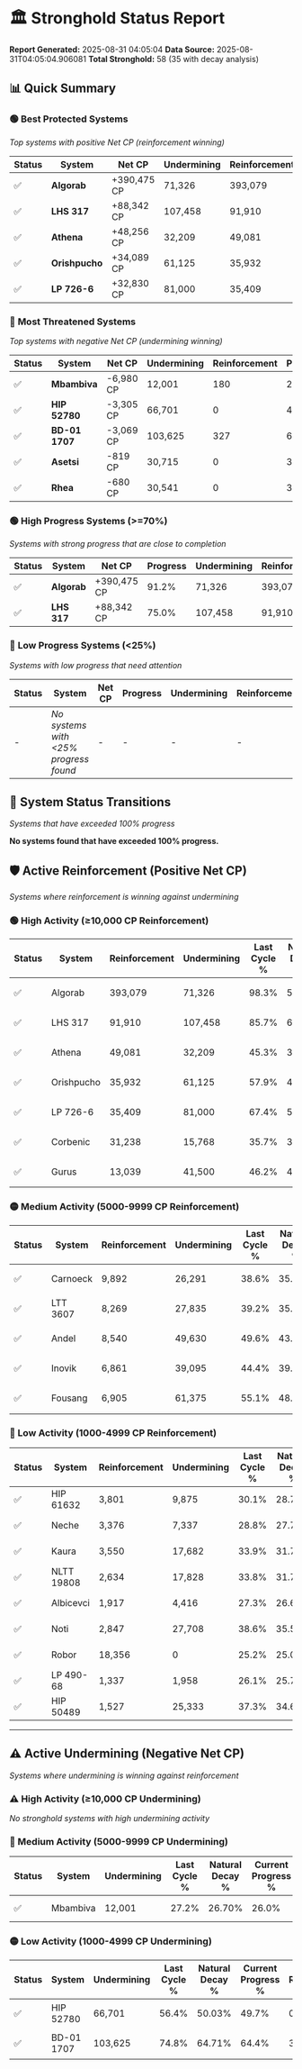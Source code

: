 # 🏛️ Stronghold Status Report

**Report Generated:** 2025-08-31 04:05:04
**Data Source:** 2025-08-31T04:05:04.906081
**Total Stronghold:** 58 (35 with decay analysis)

## 📊 Quick Summary

### 🟢 **Best Protected Systems**
*Top systems with positive Net CP (reinforcement winning)*

| Status | System | Net CP | Undermining | Reinforcement | Progress |
|--------|--------|--------|-------------|---------------|----------|
| ✅ | **Algorab** | +390,475 CP | 71,326 | 393,079 | 91.2% |
| ✅ | **LHS 317** | +88,342 CP | 107,458 | 91,910 | 75.0% |
| ✅ | **Athena** | +48,256 CP | 32,209 | 49,081 | 42.1% |
| ✅ | **Orishpucho** | +34,089 CP | 61,125 | 35,932 | 51.8% |
| ✅ | **LP 726-6** | +32,830 CP | 81,000 | 35,409 | 59.3% |

### 🔴 **Most Threatened Systems**
*Top systems with negative Net CP (undermining winning)*

| Status | System | Net CP | Undermining | Reinforcement | Progress |
|--------|--------|--------|-------------|---------------|----------|
| ✅ | **Mbambiva** | -6,980 CP | 12,001 | 180 | 26.0% |
| ✅ | **HIP 52780** | -3,305 CP | 66,701 | 0 | 49.7% |
| ✅ | **BD-01 1707** | -3,069 CP | 103,625 | 327 | 64.4% |
| ✅ | **Asetsi** | -819 CP | 30,715 | 0 | 36.6% |
| ✅ | **Rhea** | -680 CP | 30,541 | 0 | 36.6% |

### 🟢 **High Progress Systems (>=70%)**
*Systems with strong progress that are close to completion*

| Status | System | Net CP | Progress | Undermining | Reinforcement |
|--------|--------|--------|----------|-------------|---------------|
| ✅ | **Algorab** | +390,475 CP | 91.2% | 71,326 | 393,079 |
| ✅ | **LHS 317** | +88,342 CP | 75.0% | 107,458 | 91,910 |

### 🔴 **Low Progress Systems (<25%)**
*Systems with low progress that need attention*

| Status | System | Net CP | Progress | Undermining | Reinforcement |
|--------|--------|--------|----------|-------------|---------------|
| - | *No systems with <25% progress found* | - | - | - | - |
## 🔄 System Status Transitions
*Systems that have exceeded 100% progress*

**No systems found that have exceeded 100% progress.**

## 🛡️ Active Reinforcement (Positive Net CP)
*Systems where reinforcement is winning against undermining*

### 🟢 High Activity (≥10,000 CP Reinforcement)

| Status | System | Reinforcement | Undermining | Last Cycle % | Natural Decay % | Current Progress % | Current CP | Net CP | Activity |
|--------|--------|---------------|-------------|--------------|-----------------|-------------------|------------|--------|----------|
| ✅ | Algorab | 393,079 | 71,326 | 98.3% | 52.15% | 91.2% | 912,000 | +390,475 | 🟢 High Reinforcement |
| ✅ | LHS 317 | 91,910 | 107,458 | 85.7% | 66.17% | 75.0% | 750,000 | +88,342 | 🟢 High Reinforcement |
| ✅ | Athena | 49,081 | 32,209 | 45.3% | 37.27% | 42.1% | 421,000 | +48,256 | 🟢 High Reinforcement |
| ✅ | Orishpucho | 35,932 | 61,125 | 57.9% | 48.39% | 51.8% | 518,000 | +34,089 | 🟢 High Reinforcement |
| ✅ | LP 726-6 | 35,409 | 81,000 | 67.4% | 56.02% | 59.3% | 593,000 | +32,830 | 🟢 High Reinforcement |
| ✅ | Corbenic | 31,238 | 15,768 | 35.7% | 30.99% | 34.1% | 341,000 | +31,086 | 🟢 High Reinforcement |
| ✅ | Gurus | 13,039 | 41,500 | 46.2% | 40.90% | 42.1% | 421,000 | +12,017 | 🟢 High Reinforcement |

### 🟡 Medium Activity (5000-9999 CP Reinforcement)

| Status | System | Reinforcement | Undermining | Last Cycle % | Natural Decay % | Current Progress % | Current CP | Net CP | Activity |
|--------|--------|---------------|-------------|--------------|-----------------|-------------------|------------|--------|----------|
| ✅ | Carnoeck | 9,892 | 26,291 | 38.6% | 35.06% | 36.0% | 360,000 | +9,422 | 🟡 Medium Reinforcement |
| ✅ | LTT 3607 | 8,269 | 27,835 | 39.2% | 35.63% | 36.4% | 364,000 | +7,692 | 🟡 Medium Reinforcement |
| ✅ | Andel | 8,540 | 49,630 | 49.6% | 43.91% | 44.6% | 446,000 | +6,937 | 🟡 Medium Reinforcement |
| ✅ | Inovik | 6,861 | 39,095 | 44.4% | 39.92% | 40.5% | 405,000 | +5,791 | 🟡 Medium Reinforcement |
| ✅ | Fousang | 6,905 | 61,375 | 55.1% | 48.49% | 49.0% | 490,000 | +5,068 | 🟡 Medium Reinforcement |

### 🔴 Low Activity (1000-4999 CP Reinforcement)

| Status | System | Reinforcement | Undermining | Last Cycle % | Natural Decay % | Current Progress % | Current CP | Net CP | Activity |
|--------|--------|---------------|-------------|--------------|-----------------|-------------------|------------|--------|----------|
| ✅ | HIP 61632 | 3,801 | 9,875 | 30.1% | 28.72% | 29.1% | 291,000 | +3,833 | 🔵 Low Reinforcement |
| ✅ | Neche | 3,376 | 7,337 | 28.8% | 27.75% | 28.1% | 281,000 | +3,516 | 🔵 Low Reinforcement |
| ✅ | Kaura | 3,550 | 17,682 | 33.9% | 31.76% | 32.1% | 321,000 | +3,410 | 🔵 Low Reinforcement |
| ✅ | NLTT 19808 | 2,634 | 17,828 | 33.8% | 31.76% | 32.0% | 320,000 | +2,360 | 🔵 Low Reinforcement |
| ✅ | Albicevci | 1,917 | 4,416 | 27.3% | 26.67% | 26.9% | 268,999 | +2,277 | 🔵 Low Reinforcement |
| ✅ | Noti | 2,847 | 27,708 | 38.6% | 35.57% | 35.8% | 358,000 | +2,256 | 🔵 Low Reinforcement |
| ✅ | Robor | 18,356 | 0 | 25.2% | 25.00% | 25.2% | 252,000 | +2,000 | 🔵 Low Reinforcement |
| ✅ | LP 490-68 | 1,337 | 1,958 | 26.1% | 25.72% | 25.9% | 259,000 | +1,772 | 🔵 Low Reinforcement |
| ✅ | HIP 50489 | 1,527 | 25,333 | 37.3% | 34.69% | 34.8% | 348,000 | +1,093 | 🔵 Low Reinforcement |


---

## ⚠️ Active Undermining (Negative Net CP)
*Systems where undermining is winning against reinforcement*

### ⚠️ High Activity (≥10,000 CP Undermining)

*No stronghold systems with high undermining activity*

### 🔶 Medium Activity (5000-9999 CP Undermining)

| Status | System | Undermining | Last Cycle % | Natural Decay % | Current Progress % | Reinforcement | Current CP | Net CP | Activity |
|--------|--------|-------------|--------------|-----------------|-------------------|---------------|------------|--------|----------|
| ✅ | Mbambiva | 12,001 | 27.2% | 26.70% | 26.0% | 180 | 260,000 | -6,980 | 🔶 Medium Undermining |

### 🟡 Low Activity (1000-4999 CP Undermining)

| Status | System | Undermining | Last Cycle % | Natural Decay % | Current Progress % | Reinforcement | Current CP | Net CP | Activity |
|--------|--------|-------------|--------------|-----------------|-------------------|---------------|------------|--------|----------|
| ✅ | HIP 52780 | 66,701 | 56.4% | 50.03% | 49.7% | 0 | 497,000 | -3,305 | 🟡 Low Undermining |
| ✅ | BD-01 1707 | 103,625 | 74.8% | 64.71% | 64.4% | 327 | 644,000 | -3,069 | 🟡 Low Undermining |
